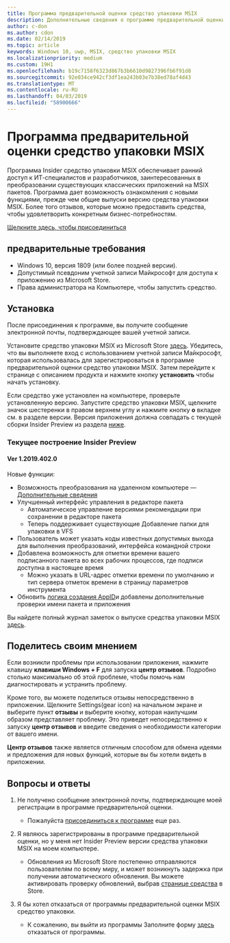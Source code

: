 ```yaml
---
title: Программа предварительной оценки средство упаковки MSIX
description: Дополнительные сведения о программе предварительной оценки средство упаковки и процесс присоединения
author: c-don
ms.author: cdon
ms.date: 02/14/2019
ms.topic: article
keywords: Windows 10, uwp, MSIX, средство упаковки MSIX
ms.localizationpriority: medium
ms.custom: 19H1
ms.openlocfilehash: b19c7158f6323d867b3b6610d9827396fb6f91d8
ms.sourcegitcommit: 92e034ce942cf3df1ea243b03e7b38ed78af4d43
ms.translationtype: MT
ms.contentlocale: ru-RU
ms.lasthandoff: 04/03/2019
ms.locfileid: "58900666"
---
```

# <a name="msix-packaging-tool-insider-program"></a>Программа предварительной оценки средство упаковки MSIX

Программа Insider средство упаковки MSIX обеспечивает ранний доступ к ИТ-специалистов и разработчиков, заинтересованных в преобразовании существующих классических приложений на MSIX пакетов. Программа дает возможность ознакомления с новыми функциями, прежде чем общие выпуски версию средства упаковки MSIX. Более того отзывов, которые можно предоставить средства, чтобы удовлетворить конкретным бизнес-потребностям. 

<div class="nextstepaction"><p><a class="x-hidden-focus" href="https://aka.ms/MSIXPackagingPreviewProgram" data-linktype="external">Щелкните здесь, чтобы присоединиться</a></p></div>

## <a name="prerequisites"></a>предварительные требования
- Windows 10, версия 1809 (или более поздней версии).
- Допустимый псевдоним учетной записи Майкрософт для доступа к приложению из Microsoft Store.
- Права администратора на Компьютере, чтобы запустить средство.

## <a name="install"></a>Установка

После присоединения к программе, вы получите сообщение электронной почты, подтверждающее вашей учетной записи. 

Установите средство упаковки MSIX из Microsoft Store [здесь](https://www.microsoft.com/en-us/p/msix-packaging-tool/9n5lw3jbcxkf). Убедитесь, что вы выполняете вход с использованием учетной записи Майкрософт, которая использовалась для зарегистрироваться в программе предварительной оценки средство упаковки MSIX. Затем перейдите к странице с описанием продукта и нажмите кнопку **установить** чтобы начать установку.

Если средство уже установлен на компьютере, проверьте установленную версию. Запустите средство упаковки MSIX, щелкните значок шестеренки в правом верхнем углу и нажмите кнопку **о** вкладке см. в разделе версии. Версия приложения должна совпадать с текущей сборки Insider Preview из раздела [ниже](#current-insider-preview-build). 

### <a name="current-insider-preview-build"></a>Текущее построение Insider Preview 

#### <a name="ver-120194020"></a>Ver 1.2019.402.0

Новые функции:

- Возможность преобразования на удаленном компьютере — [Дополнительные сведения](remote-conversion-setup.md)
- Улучшенный интерфейс управления в редакторе пакета
    - Автоматическое управление версиями рекомендации при сохранении в редакторе пакета
    - Теперь поддерживает существующие Добавление папки для упаковки в VFS
- Пользователь может указать коды известных допустимых выхода для выполнения преобразований, интерфейса командной строки
- Добавлена возможность для отметки времени вашего подписанного пакета во всех рабочих процессов, где подписи доступна в настоящее время 
    - Можно указать в URL-адрес отметки времени по умолчанию и тип сервера отметок времени в страницу параметров инструмента
- Обновить [логика создания AppID](release-notes/history.md#appid-generation-logic)и добавлены дополнительные проверки имени пакета и приложения 

Вы найдете полный журнал заметок о выпуске средства упаковки MSIX [здесь](release-notes/history.md).

## <a name="share-your-feedback"></a>Поделитесь своим мнением 

Если возникли проблемы при использовании приложения, нажмите клавишу **клавиши Windows + F** для запуска **центр отзывов**. Подробно столько максимально об этой проблеме, чтобы помочь нам диагностировать и устранить проблему. 

Кроме того, вы можете поделиться отзывы непосредственно в приложении. Щелкните Settings(gear icon) на начальном экране и выберите пункт **отзывы** и выберите кнопку, которая наилучшим образом представляет проблему. Это приведет непосредственно к запуску **центр отзывов** и введите сведения о необходимости категории от вашего имени. 

**Центр отзывов** также является отличным способом для обмена идеями и предложения для новых функций, которые вы бы хотели видеть в приложении.  

## <a name="faqs"></a>Вопросы и ответы

1. Не получено сообщение электронной почты, подтверждающее моей регистрации в программе предварительной оценки. 
    - Пожалуйста [присоединиться к программе](https://aka.ms/MSIXPackagingPreviewProgram) еще раз.  

2. Я являюсь зарегистрированы в программе предварительной оценки, но у меня нет Insider Preview версии средства упаковки MSIX на моем компьютере. 
    - Обновления из Microsoft Store постепенно отправляются пользователям по всему миру, и может возникнуть задержка при получении автоматического обновления. Вы можете активировать проверку обновлений, выбрав [странице средства](https://www.microsoft.com/en-us/p/msix-packaging-tool/9n5lw3jbcxkf) в Store. 
3. Я бы хотел отказаться от программы предварительной оценки MSIX средство упаковки. 
    - К сожалению, вы выйти из программы Заполните форму [здесь](https://forms.office.com/Pages/ResponsePage.aspx?id=v4j5cvGGr0GRqy180BHbR-NSOqDz219PqoOqk5qxQEZUMlEwNVNKMDhNUVlKOVpTRTlVWFhMMThLQy4u) отказаться от программы. 
